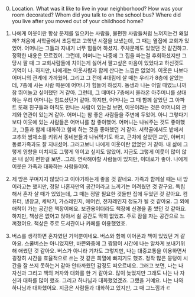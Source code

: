 0. Location. What was it like to live in your neighborhood? How was your room decorated? Whom did you talk to on the school bus? Where did you live after you moved out of your childhood home?

1. 나에게 이웃이란 항상 문제를 일으키는 사람들, 불편한 사람들처럼 느껴지는건 왜일까? 처음에 서학골에서 초등학교 고학년 시절을 보냈는데, 그 때는 옆집에 교회가 있었어. 어머니는 그들과 지내기 너무 힘들어 하셨지. 주차문제도 있었던 것 같긴하고. 정확한 내용은 모르겠어. 그런데, 어머니는 나중에 그 집을 파는걸 후회하셨지만 그 당시 팔 때 그 교회사람들에 치이는게 싫어서 팔고싶은 마음이 있었다고 하신것도 기억이 나. 하지만, 나에게는 이웃사람과 함께 산다는 느낌은 없었어. 이웃은 나보다 어머니의 관계에 가까웠어. 그리고 그 전에 4대림에 살 때는 우리가 8층에 살았는데, 7층에 사는 사람 때문에 어머니가 힘들어 하셨지. 동생과 나는 어릴 때였느니까 참 뛰어놀고 싶어했던 거 같아. 그런데, 그 때마다 7층에서 올라온 아주머니를 상대하는 우리 어머니는 힘드셨던거 같아. 하지만, 어머니는 그 때 함께 살았던 그 아파트 또래 친구들과 아직도 만나는 사람이 있는걸 보면, 이웃이라는 것은 어머니의 관계와 연관이 있는거 같아. 어머니는 참 좋은 사람들을 주변에 두었어. 아니 그렇다기보다 이웃에 있는 사람들은 어머니를 참 좋아했어. 어머니는 나눠주는 것도 좋아했고, 그들과 함께 대화하고 함께 하는 것을 좋아했던 거 같아. 서학골에서도 밭에서 고추와 쌈채소를 키워서 동네분들과 나눠먹기도 하고, 근처에 살았던 교인, 아버지 동료가족과도 잘 지내셨어. 그러고보니 나에게 이웃이란 없었던 거 같아. 내 삶에 그렇게 영향을 미치지도 그렇게 엮이고 싶지도 않았어. 지금도 그렇게 이웃이 많이 않은 내 삶이 편한걸 보면...그래. 연락해야할 사람들이 있지만, 이대로가 좋아. 나에게 이웃은 가족과 대화하는 사람들이야.

2. 제 방은 꾸며지지 않았다고 이야기하는게 좋을 것 같네요. 가족과 함께살 때는 내 방이라고는 했지만, 정말 나혼자만의 공간이라고 느끼기는 어려웠던 것 같구요.  독립해서 혼자 살 때가 있었는데, 그 때는 정말 필요한 것들만 집에 두었던 것 같아요. 컴퓨터, 냉장고, 세탁기, 가스레인지, 에어컨, 전자레인지 정도가 될 것 같아요. 그 외에 애착이 가는 공간은 책장이에요. 보관용이더라도 책장에 신경을 좀 썼던 것 같아요. 하지만, 책상은 없어고 앉아서 쉴 공간도 딱히 없었죠. 주로 잠을 자는 공간으로 느껴졌어요. 책상은 주로 도서관이나 카페를 이용했었죠.

3. 버스를 생각하면 혼자였던 기억뿐이네요. 버스와 함께 이어폰과 책이 있었던 거 같아요. 스쿨버스는 아니었지만, 바쁜와중에 그 짬짬이 시간에 나는 알차게 보내기위해 애썼던 것 같아요. 버스가 아니라 기차도 그렇지만, 나는 대중교통을 이용하면서 굉장히 시간을 효율적으로 쓰는 것 같은 희열에 빠지기도 했죠. 정작 많은 뭉텅이 시간을 잘 쓰지 못하는거 같아 안타까웠던 감정도 떠오르네요. 그러고 보면, 나는 나 자신과 그리고 책의 저자와 대화를 한 거 같아요. 많이 늦었지만 그래도 나는 나 자신과 대화를 많이 했죠. 그리고 하나님과 대화했었겠죠. 그랬을 거예요. 나는 나와 하나님과 대화했어요. 지금은 사람들과 대화하고 있지만, 그 때 그느낌과 ㄷ